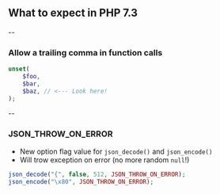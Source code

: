 ## What to expect in PHP 7.3

--

### Allow a trailing comma in function calls

```php
unset(
    $foo,
    $bar,
    $baz, // <--- Look here!
);
```

--

### JSON_THROW_ON_ERROR

* New option flag value for ``json_decode()`` and ``json_encode()``
* Will trow exception on error (no more random ``null``!)


```php
json_decode("{", false, 512, JSON_THROW_ON_ERROR);
json_encode("\x80", JSON_THROW_ON_ERROR);
```
